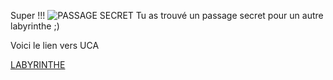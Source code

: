 Super !!! 
![PASSAGE SECRET](https://www.google.com/url?sa=i&url=https%3A%2F%2Fwww.bol.com%2Fbe%2Ffr%2Fp%2Fdibond-porte-magique-en-foret-photo-40x30cm-sur-aluminium%2F9300000028976762%2F&psig=AOvVaw19dPIx7ESXBzny-plx4l_A&ust=1697378777920000&source=images&cd=vfe&opi=89978449&ved=0CBEQjRxqFwoTCIDbitja9YEDFQAAAAAdAAAAABAF)
Tu as trouvé un passage secret pour un autre labyrinthe ;)

Voici le lien vers UCA




[LABYRINTHE](https://github.com/sereDIALLO/jeuxHero/blob/main/index.md)
